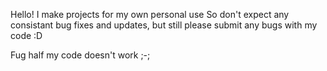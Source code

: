 Hello! 
I make projects for my own personal use
So don't expect any consistant bug fixes and updates, but still please submit any bugs with my code :D

Fug half my code doesn't work ;-;
